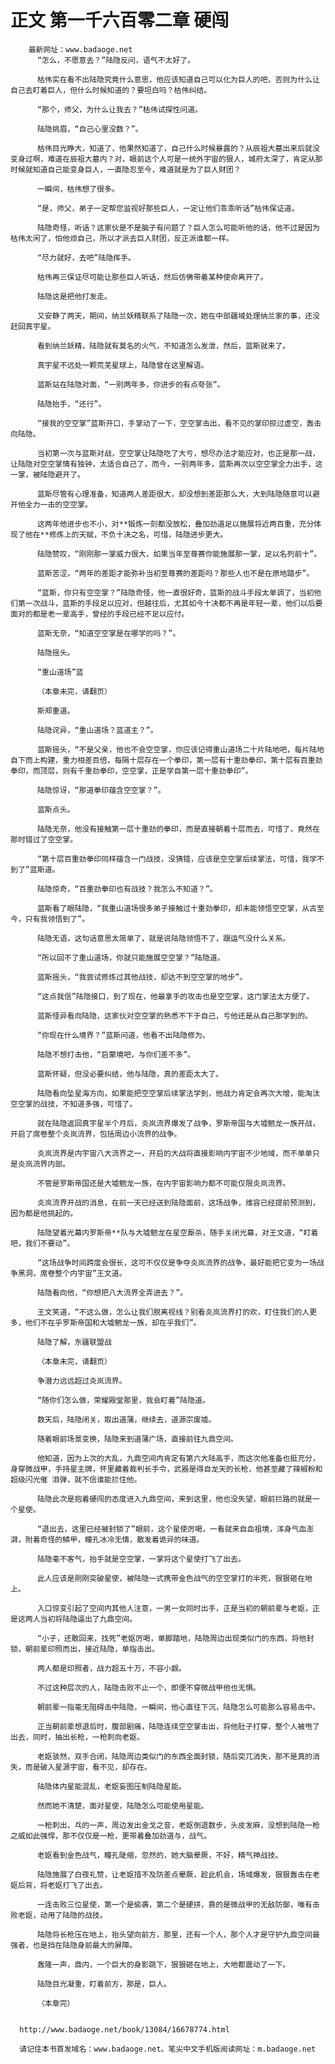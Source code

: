 # 正文 第一千六百零二章 硬闯
        最新网址：www.badaoge.net
          “怎么，不愿意去？”陆隐反问，语气不太好了。
      
          枯伟实在看不出陆隐究竟什么意思，他应该知道自己可以化为巨人的吧，否则为什么让自己去盯着巨人，但什么时候知道的？要坦白吗？枯伟纠结。
      
          “那个，师父，为什么让我去？”枯伟试探性问道。
      
          陆隐挑眉，“自己心里没数？”。
      
          枯伟目光睁大，知道了，他果然知道了，自己什么时候暴露的？从辰祖大墓出来后就没变身过啊，难道在辰祖大墓内？对，眼前这个人可是一统外宇宙的狠人，城府太深了，肯定从那时候就知道自己能变身巨人，一直隐忍至今，难道就是为了巨人财团？
      
          一瞬间，枯伟想了很多。
      
          “是，师父，弟子一定帮您监视好那些巨人，一定让他们乖乖听话”枯伟保证道。
      
          陆隐奇怪，听话？这家伙是不是脑子有问题了？巨人怎么可能听他的话，他不过是因为枯伟太闲了，怕他烦自己，所以才派去巨人财团，反正派谁都一样。
      
          “尽力就好，去吧”陆隐挥手。
      
          枯伟再三保证尽可能让那些巨人听话，然后仿佛带着某种使命离开了。
      
          陆隐这是把他打发走。
      
          又安静了两天，期间，纳兰妖精联系了陆隐一次，她在中部疆域处理纳兰家的事，还没赶回真宇星。
      
          看到纳兰妖精，陆隐就有莫名的火气，不知道怎么发泄，然后，蓝斯就来了。
      
          真宇星不远处一颗荒芜星球上，陆隐曾在这里解语。
      
          蓝斯站在陆隐对面，“一别两年多，你进步的有点夸张”。
      
          陆隐抬手，“还行”。
      
          “接我的空空掌”蓝斯开口，手掌动了一下，空空掌击出，看不见的掌印掠过虚空，轰击向陆隐。
      
          当初第一次与蓝斯对战，空空掌让陆隐吃了大亏，想尽办法才能应对，也正是那一战，让陆隐对空空掌情有独钟，太适合自己了，而今，一别两年多，蓝斯再次以空空掌全力出手，这一掌，被陆隐避开了。
      
          蓝斯尽管有心理准备，知道两人差距很大，却没想到差距那么大，大到陆隐随意可以避开他全力一击的空空掌。
      
          这两年他进步也不小，对**锻炼一刻都没放松，叠加劲道足以施展将近两百重，充分体现了他在**修炼上的天赋，不负十决之名，可惜，陆隐进步更大。
      
          陆隐赞叹，“刚刚那一掌威力很大，如果当年至尊赛你能施展那一掌，足以名列前十”。
      
          蓝斯苦涩，“两年的差距才能弥补当初至尊赛的差距吗？那些人也不是在原地踏步”。
      
          “蓝斯，你只有空空掌？”陆隐奇怪，他一直很好奇，蓝斯的战斗手段太单调了，当初他们第一次战斗，蓝斯的手段足以应对，但越往后，尤其如今十决都不再是年轻一辈，他们以后要面对的都是老一辈高手，曾经的手段已经不足以应付。
      
          蓝斯无奈，“知道空空掌是在哪学的吗？”。
      
          陆隐摇头。
      
          “重山道场”蓝
      
          （本章未完，请翻页）
      
          斯郑重道。
      
          陆隐诧异，“重山道场？蓝道主？”。
      
          蓝斯摇头，“不是父亲，他也不会空空掌，你应该记得重山道场二十片陆地吧，每片陆地自下而上构建，重力相差百倍，每隔十层存在一个拳印，第一层有十重劲拳印，第十层有百重劲拳印，而顶层，则有千重劲拳印，空空掌，正是学自第一层十重劲拳印”。
      
          陆隐惊讶，“那道拳印蕴含空空掌？”。
      
          蓝斯点头。
      
          陆隐无奈，他没有接触第一层十重劲的拳印，而是直接朝着十层而去，可惜了，竟然在那时错过了空空掌。
      
          “第十层百重劲拳印同样蕴含一门战技，没猜错，应该是空空掌后续掌法，可惜，我学不到了”蓝斯道。
      
          陆隐惊奇，“百重劲拳印也有战技？我怎么不知道？”。
      
          蓝斯看了眼陆隐，“我重山道场很多弟子接触过十重劲拳印，却未能领悟空空掌，从古至今，只有我领悟到了”。
      
          陆隐无语，这句话意思太简单了，就是说陆隐领悟不了，跟运气没什么关系。
      
          “所以回不了重山道场，你就只能施展空空掌？”陆隐道。
      
          蓝斯摇头，“我尝试修炼过其他战技，却达不到空空掌的地步”。
      
          “这点我信”陆隐接口，到了现在，他最拿手的攻击也是空空掌，这门掌法太方便了。
      
          蓝斯怪异看向陆隐，这家伙对空空掌的熟悉不下于自己，亏他还是从自己那学到的。
      
          “你现在什么境界？”蓝斯问道，他看不出陆隐修为。
      
          陆隐不想打击他，“启蒙境吧，与你们差不多”。
      
          蓝斯怀疑，但没必要纠结，他与陆隐，真的差距太大了。
      
          陆隐看向坠星海方向，如果能把空空掌后续掌法学到，他战力肯定会再次大增，能淘汰空空掌的战技，不知道多强，可惜了。
      
          就在陆隐返回真宇星半个月后，炎岚流界爆发了战争，罗斯帝国与大墟魍龙一族开战，开启了席卷整个炎岚流界，包括周边小流界的战争。
      
          炎岚流界是内宇宙八大流界之一，开启的大战将直接影响内宇宙不少地域，而不单单只是炎岚流界内部。
      
          不管是罗斯帝国还是大墟魍龙一族，在内宇宙影响力都不可能仅限炎岚流界。
      
          炎岚流界开战的消息，在前一天已经送到陆隐面前，这场战争，维容已经提前预测到，因为都是他挑起的。
      
          陆隐望着光幕内罗斯帝**队与大墟魍龙在星空厮杀，随手关闭光幕，对王文道，“盯着吧，我们不要动”。
      
          “这场战争时间跨度会很长，这可不仅仅是争夺炎岚流界的战争，最好能把它变为一场战争黑洞，席卷整个内宇宙”王文道。
      
          陆隐看向他，“你想把八大流界全弄进去？”。
      
          王文笑道，“不这么做，怎么让我们脱离视线？别看炎岚流界打的欢，盯住我们的人更多，他们不在乎罗斯帝国和大墟魍龙一族，却在乎我们”。
      
          陆隐了解，东疆联盟战
      
          （本章未完，请翻页）
      
          争潜力远远超过炎岚流界。
      
          “随你们怎么做，荣耀殿堂那里，我会盯着”陆隐道。
      
          数天后，陆隐闭关，取出道蒲，继续去，道源宗废墟。
      
          随着眼前场景变换，陆隐来到道蒲广场，直接前往九鼎空间。
      
          他知道，因为上次的大乱，九鼎空间内肯定有第六大陆高手，而这次他准备也挺充分，身穿微战甲，手持星主牌，怀里藏着裁判长手令，武器是得自龙天的长枪，他甚至藏了辣椒粉和超级闪光催 泪弹，就不信谁能拦住他。
      
          陆隐此次是抱着硬闯的态度进入九鼎空间，来到这里，他也没失望，眼前拦路的就是一个星使。
      
          “退出去，这里已经被封锁了”眼前，这个星使厉喝，一看就来自血祖境，浑身气血澎湃，附着奇怪的鳞甲，瞳孔冰冷无情，散发着诡异的味道。
      
          陆隐毫不客气，抬手就是空空掌，一掌将这个星使打飞了出去。
      
          此人应该是刚刚突破星使，被陆隐一式携带金色战气的空空掌打的半死，狠狠砸在地上。
      
          入口惊变引起了空间内其他人注意，一男一女同时出手，正是当初的朝前辈与老妪，正是这两人当初将陆隐逼出了九鼎空间。
      
          “小子，还敢回来，找死”老妪厉喝，单脚踏地，陆隐周边出现类似门的东西，将他封锁，朝前辈印照而出，接近陆隐，单指击出。
      
          两人都是印照者，战力超五十万，不容小觑。
      
          不过这种层次的人，陆隐击败不止一个，即便不穿微战甲他也无惧。
      
          朝前辈一指毫无阻碍击中陆隐，一瞬间，他心直往下沉，陆隐怎么可能那么容易击中。
      
          正当朝前辈想退后时，腹部剧痛，陆隐连续空空掌击出，将他肚子打穿，整个人被甩了出去，同时，抽出长枪，一枪刺向老妪。
      
          老妪骇然，双手合闭，陆隐周边类似门的东西全面封锁，随后突兀消失，那不是真的消失，而是破入星源宇宙，看不见，却存在。
      
          陆隐体内星能混乱，老妪妄图压制陆隐星能。
      
          然而她不清楚，面对星使，陆隐怎么可能使用星能。
      
          一枪刺出，乓的一声，周边发出金戈之音，老妪倒退数步，头皮发麻，没想到陆隐一枪之威如此强悍，那不仅仅是一枪，更带着叠加劲道与，战气。
      
          老妪看到金色战气，瞳孔陡缩，忽然的，她大脑晕厥，不好，精气神战技。
      
          陆隐施展了白夜礼赞，让老妪措不及防差点晕厥，趁此机会，场域爆发，狠狠轰击在老妪后背，将老妪打飞了出去。
      
          一连击败三位星使，第一个是偷袭，第二个是硬拼，靠的是微战甲的无敌防御，唯有击败老妪，动用了陆隐的战技。
      
          陆隐将长枪压在地上，抬头望向前方，那里，还有一个人，那个人才是守护九鼎空间最强者，也是挡在陆隐身前最大的屏障。
      
          轰隆一声，鼎内，一个巨大的身影跳下，狠狠砸在地上，大地都震动了一下。
      
          陆隐目光凝重，盯着前方，那是，巨人。
      
          （本章完）
      
      
      http://www.badaoge.net/book/13084/16678774.html
      
      请记住本书首发域名：www.badaoge.net。笔尖中文手机版阅读网址：m.badaoge.net